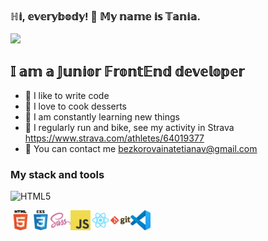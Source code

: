 ### ℍ𝕚, 𝕖𝕧𝕖𝕣𝕪𝕓𝕠𝕕𝕪! 👋 𝕄𝕪 𝕟𝕒𝕞𝕖 𝕚𝕤 𝕋𝕒𝕟𝕚𝕒.

![](https://komarev.com/ghpvc/?username=TatjanaBezkorovaina)

## 𝕀 𝕒𝕞 𝕒 𝕁𝕦𝕟𝕚𝕠𝕣 𝔽𝕣𝕠𝕟𝕥𝔼𝕟𝕕 𝕕𝕖𝕧𝕖𝕝𝕠𝕡𝕖𝕣

- :muscle: I like to write code
- :cake: I love to cook desserts
- :book: I am constantly learning new things
- :mountain_bicyclist: I regularly run and bike, see my activity in Strava https://www.strava.com/athletes/64019377
- :email: You can contact me bezkorovainatetianav@gmail.com

### My stack and tools

![HTML5](https://img.shields.io/badge/html5-%23E34F26.svg?style=for-the-badge&logo=html5&logoColor=white)

<img align="left" alt="HTML5" width="32px" src="https://raw.githubusercontent.com/github/explore/80688e429a7d4ef2fca1e82350fe8e3517d3494d/topics/html/html.png" />
<img align="left" alt="CSS3" width="32px" src="https://raw.githubusercontent.com/github/explore/80688e429a7d4ef2fca1e82350fe8e3517d3494d/topics/css/css.png" />
<img align="left" alt="Sass" width="32px" src="https://raw.githubusercontent.com/github/explore/80688e429a7d4ef2fca1e82350fe8e3517d3494d/topics/sass/sass.png" />
<img align="left" alt="JavaScript" width="32px" src="https://raw.githubusercontent.com/github/explore/80688e429a7d4ef2fca1e82350fe8e3517d3494d/topics/javascript/javascript.png" />
<img align="left" alt="React" width="32px" src="https://raw.githubusercontent.com/github/explore/80688e429a7d4ef2fca1e82350fe8e3517d3494d/topics/react/react.png" />
<img align="left" alt="Git" width="32px" src="https://raw.githubusercontent.com/github/explore/80688e429a7d4ef2fca1e82350fe8e3517d3494d/topics/git/git.png" />
<img alt="Visual Studio Code" width="32px" src="https://raw.githubusercontent.com/github/explore/80688e429a7d4ef2fca1e82350fe8e3517d3494d/topics/visual-studio-code/visual-studio-code.png" />

<!-- ### Connect with me:

[<img align="left" alt="Tetiana | LinkedIn" width="22px" src="https://cdn.jsdelivr.net/npm/simple-icons@v3/icons/linkedin.svg" />][linkedin]

[linkedin]: https://www.linkedin.com/in/tetiana-btv/ -->
